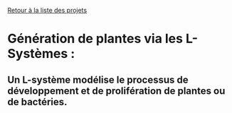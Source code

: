 [Retour à la liste des projets](../../../projets/blob/main/README.md)

# Génération de plantes via les L-Systèmes :  
## __Un L-système modélise le processus de développement et de prolifération de plantes ou de bactéries.__
